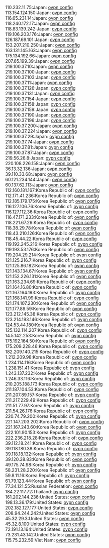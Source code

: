 110.232.11.75:Japan: [ovpn config](vpn/110_232_11_75.ovpn)  
113.154.124.150:Japan: [ovpn config](vpn/113_154_124_150.ovpn)  
116.65.231.14:Japan: [ovpn config](vpn/116_65_231_14.ovpn)  
118.240.172.17:Japan: [ovpn config](vpn/118_240_172_17.ovpn)  
118.83.139.242:Japan: [ovpn config](vpn/118_83_139_242.ovpn)  
119.106.203.176:Japan: [ovpn config](vpn/119_106_203_176.ovpn)  
126.187.69.101:Japan: [ovpn config](vpn/126_187_69_101.ovpn)  
153.207.210.250:Japan: [ovpn config](vpn/153_207_210_250.ovpn)  
163.131.145.163:Japan: [ovpn config](vpn/163_131_145_163.ovpn)  
175.134.192.66:Japan: [ovpn config](vpn/175_134_192_66.ovpn)  
207.65.199.39:Japan: [ovpn config](vpn/207_65_199_39.ovpn)  
219.100.37.10:Japan: [ovpn config](vpn/219_100_37_10.ovpn)  
219.100.37.100:Japan: [ovpn config](vpn/219_100_37_100.ovpn)  
219.100.37.103:Japan: [ovpn config](vpn/219_100_37_103.ovpn)  
219.100.37.11:Japan: [ovpn config](vpn/219_100_37_11.ovpn)  
219.100.37.126:Japan: [ovpn config](vpn/219_100_37_126.ovpn)  
219.100.37.131:Japan: [ovpn config](vpn/219_100_37_131.ovpn)  
219.100.37.154:Japan: [ovpn config](vpn/219_100_37_154.ovpn)  
219.100.37.158:Japan: [ovpn config](vpn/219_100_37_158.ovpn)  
219.100.37.159:Japan: [ovpn config](vpn/219_100_37_159.ovpn)  
219.100.37.190:Japan: [ovpn config](vpn/219_100_37_190.ovpn)  
219.100.37.196:Japan: [ovpn config](vpn/219_100_37_196.ovpn)  
219.100.37.200:Japan: [ovpn config](vpn/219_100_37_200.ovpn)  
219.100.37.224:Japan: [ovpn config](vpn/219_100_37_224.ovpn)  
219.100.37.29:Japan: [ovpn config](vpn/219_100_37_29.ovpn)  
219.100.37.74:Japan: [ovpn config](vpn/219_100_37_74.ovpn)  
219.100.37.81:Japan: [ovpn config](vpn/219_100_37_81.ovpn)  
219.100.37.87:Japan: [ovpn config](vpn/219_100_37_87.ovpn)  
219.56.26.8:Japan: [ovpn config](vpn/219_56_26_8.ovpn)  
220.108.226.158:Japan: [ovpn config](vpn/220_108_226_158.ovpn)  
36.13.32.136:Japan: [ovpn config](vpn/36_13_32_136.ovpn)  
39.110.33.68:Japan: [ovpn config](vpn/39_110_33_68.ovpn)  
60.121.234.144:Japan: [ovpn config](vpn/60_121_234_144.ovpn)  
60.137.62.113:Japan: [ovpn config](vpn/60_137_62_113.ovpn)  
112.160.181.167:Korea Republic of: [ovpn config](vpn/112_160_181_167.ovpn)  
112.171.41.236:Korea Republic of: [ovpn config](vpn/112_171_41_236.ovpn)  
112.185.179.175:Korea Republic of: [ovpn config](vpn/112_185_179_175.ovpn)  
116.127.106.76:Korea Republic of: [ovpn config](vpn/116_127_106_76.ovpn)  
116.127.112.36:Korea Republic of: [ovpn config](vpn/116_127_112_36.ovpn)  
116.47.171.233:Korea Republic of: [ovpn config](vpn/116_47_171_233.ovpn)  
118.221.67.29:Korea Republic of: [ovpn config](vpn/118_221_67_29.ovpn)  
118.38.29.78:Korea Republic of: [ovpn config](vpn/118_38_29_78.ovpn)  
118.43.210.126:Korea Republic of: [ovpn config](vpn/118_43_210_126.ovpn)  
118.45.44.22:Korea Republic of: [ovpn config](vpn/118_45_44_22.ovpn)  
119.192.245.216:Korea Republic of: [ovpn config](vpn/119_192_245_216.ovpn)  
119.193.53.176:Korea Republic of: [ovpn config](vpn/119_193_53_176.ovpn)  
119.204.29.214:Korea Republic of: [ovpn config](vpn/119_204_29_214.ovpn)  
121.125.216.7:Korea Republic of: [ovpn config](vpn/121_125_216_7.ovpn)  
121.125.86.182:Korea Republic of: [ovpn config](vpn/121_125_86_182.ovpn)  
121.143.134.67:Korea Republic of: [ovpn config](vpn/121_143_134_67.ovpn)  
121.152.226.131:Korea Republic of: [ovpn config](vpn/121_152_226_131.ovpn)  
121.163.234.69:Korea Republic of: [ovpn config](vpn/121_163_234_69.ovpn)  
121.164.16.80:Korea Republic of: [ovpn config](vpn/121_164_16_80.ovpn)  
121.167.164.193:Korea Republic of: [ovpn config](vpn/121_167_164_193.ovpn)  
121.168.141.99:Korea Republic of: [ovpn config](vpn/121_168_141_99.ovpn)  
121.174.107.230:Korea Republic of: [ovpn config](vpn/121_174_107_230.ovpn)  
121.177.89.59:Korea Republic of: [ovpn config](vpn/121_177_89_59.ovpn)  
123.212.145.38:Korea Republic of: [ovpn config](vpn/123_212_145_38.ovpn)  
123.214.193.146:Korea Republic of: [ovpn config](vpn/123_214_193_146.ovpn)  
124.53.44.180:Korea Republic of: [ovpn config](vpn/124_53_44_180.ovpn)  
125.132.114.207:Korea Republic of: [ovpn config](vpn/125_132_114_207.ovpn)  
14.5.142.253:Korea Republic of: [ovpn config](vpn/14_5_142_253.ovpn)  
175.192.164.50:Korea Republic of: [ovpn config](vpn/175_192_164_50.ovpn)  
175.209.228.46:Korea Republic of: [ovpn config](vpn/175_209_228_46.ovpn)  
182.209.140.215:Korea Republic of: [ovpn config](vpn/182_209_140_215.ovpn)  
1.212.209.98:Korea Republic of: [ovpn config](vpn/1_212_209_98.ovpn)  
1.234.114.116:Korea Republic of: [ovpn config](vpn/1_234_114_116.ovpn)  
1.238.151.41:Korea Republic of: [ovpn config](vpn/1_238_151_41.ovpn)  
1.243.137.232:Korea Republic of: [ovpn config](vpn/1_243_137_232.ovpn)  
1.246.33.116:Korea Republic of: [ovpn config](vpn/1_246_33_116.ovpn)  
210.205.188.173:Korea Republic of: [ovpn config](vpn/210_205_188_173.ovpn)  
211.187.104.53:Korea Republic of: [ovpn config](vpn/211_187_104_53.ovpn)  
211.207.89.157:Korea Republic of: [ovpn config](vpn/211_207_89_157.ovpn)  
211.217.229.49:Korea Republic of: [ovpn config](vpn/211_217_229_49.ovpn)  
211.51.77.97:Korea Republic of: [ovpn config](vpn/211_51_77_97.ovpn)  
211.54.26.176:Korea Republic of: [ovpn config](vpn/211_54_26_176.ovpn)  
220.74.79.200:Korea Republic of: [ovpn config](vpn/220_74_79_200.ovpn)  
221.147.203.202:Korea Republic of: [ovpn config](vpn/221_147_203_202.ovpn)  
221.167.243.60:Korea Republic of: [ovpn config](vpn/221_167_243_60.ovpn)  
222.101.90.153:Korea Republic of: [ovpn config](vpn/222_101_90_153.ovpn)  
222.236.218.28:Korea Republic of: [ovpn config](vpn/222_236_218_28.ovpn)  
39.112.18.241:Korea Republic of: [ovpn config](vpn/39_112_18_241.ovpn)  
39.118.180.38:Korea Republic of: [ovpn config](vpn/39_118_180_38.ovpn)  
39.118.18.132:Korea Republic of: [ovpn config](vpn/39_118_18_132.ovpn)  
39.120.38.83:Korea Republic of: [ovpn config](vpn/39_120_38_83.ovpn)  
49.175.74.98:Korea Republic of: [ovpn config](vpn/49_175_74_98.ovpn)  
58.231.28.220:Korea Republic of: [ovpn config](vpn/58_231_28_220.ovpn)  
59.8.11.16:Korea Republic of: [ovpn config](vpn/59_8_11_16.ovpn)  
61.79.123.44:Korea Republic of: [ovpn config](vpn/61_79_123_44.ovpn)  
77.34.121.55:Russian Federation: [ovpn config](vpn/77_34_121_55.ovpn)  
184.22.117.72:Thailand: [ovpn config](vpn/184_22_117_72.ovpn)  
161.202.144.236:United States: [ovpn config](vpn/161_202_144_236.ovpn)  
198.13.36.179:United States: [ovpn config](vpn/198_13_36_179.ovpn)  
202.182.127.177:United States: [ovpn config](vpn/202_182_127_177.ovpn)  
208.94.244.242:United States: [ovpn config](vpn/208_94_244_242.ovpn)  
45.32.29.3:United States: [ovpn config](vpn/45_32_29_3.ovpn)  
45.32.8.100:United States: [ovpn config](vpn/45_32_8_100.ovpn)  
72.191.13.164:United States: [ovpn config](vpn/72_191_13_164.ovpn)  
73.231.43.142:United States: [ovpn config](vpn/73_231_43_142.ovpn)  
115.75.232.59:Viet Nam: [ovpn config](vpn/115_75_232_59.ovpn)  
